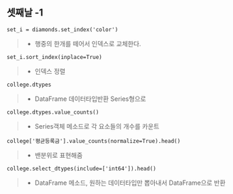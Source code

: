 ## 셋째날 -1 

```set_i = diamonds.set_index('color')```
> * 행중의 한개를 떼어서 인덱스로 교체한다.

```set_i.sort_index(inplace=True)```
> * 인덱스 정렬

```college.dtypes```
> * DataFrame 데이터타입반환 Series형으로

```college.dtypes.value_counts()```
> * Series객체 메소드로 각 요소들의 개수를 카운트

```college['평균등록금'].value_counts(normalize=True).head()```
> * 밴분위로 표현해줌

```college.select_dtypes(include=['int64']).head()```
> * DataFrame 메소드, 원하는 데이터타입만 뽑아내서 DataFrame으로 반환
